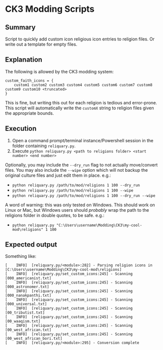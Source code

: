 # CK3 Modding Scripts

## Summary

Script to quickly add custom icon religious icon entries to religion files.  Or write out a template for empty files.

## Explanation

The following is allowed by the CK3 modding system:

```
custom_faith_icons = {
    custom1 custom2 custom3 custom4 custom5 custom6 custom7 custom8 custom9 custom10 <truncated>
}
```

This is fine, but writing this out for each religion is tedious and error-prone.  This script will automatically write the `customX` string to religion files given the appropriate bounds.

## Execution

1. Open a command prompt/terminal instance/Powershell session in the folder containing `reliquary.py`.
2. Execute `python reliquary.py <path to religions folder> <start number> <end number>`

Optionally, you may include the `--dry_run` flag to not actually move/convert files.  You may also include the `--wipe` option which will not backup the original culture files and just edit them in place.  e.g.:

* `python reliquary.py /path/to/mod/religions 1 100 --dry_run`
* `python reliquary.py /path/to/mod/religions 1 100 --wipe`
* `python reliquary.py /path/to/mod/religions 1 100 --dry_run --wipe`

A word of warning: this was only tested on Windows.  This should work on Linux or Mac, but Windows users should _probably_ wrap the path to the religions folder in double quotes, to be safe.  e.g.:

* `python reliquary.py "C:\Users\username\Modding\CK3\my-cool-mod\religions" 1 100`

## Expected output

Something like:

```
[    INFO]  [reliquary.py/<module>:282] - Parsing religion icons in [C:\Users\username\Modding\CK3\my-cool-mod\religions]
[    INFO]  [reliquary.py/set_custom_icons:245] - Scanning [000_americanist.txt]
[    INFO]  [reliquary.py/set_custom_icons:245] - Scanning [000_astronomer.txt]
[    INFO]  [reliquary.py/set_custom_icons:245] - Scanning [000_nanakpanthi.txt]
[    INFO]  [reliquary.py/set_custom_icons:245] - Scanning [000_universal.txt]
[    INFO]  [reliquary.py/set_custom_icons:245] - Scanning [00_tributist.txt]
[    INFO]  [reliquary.py/set_custom_icons:245] - Scanning [00_waaqism.txt]
[    INFO]  [reliquary.py/set_custom_icons:245] - Scanning [00_west_african.txt]
[    INFO]  [reliquary.py/set_custom_icons:245] - Scanning [00_west_african_bori.txt]
[    INFO]  [reliquary.py/<module>:295] - Conversion complete
```
